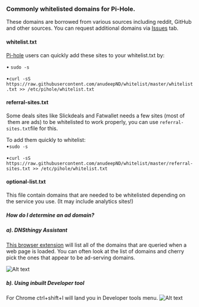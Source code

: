 ### Commonly whitelisted domains for Pi-Hole.

These domains are borrowed from various sources including reddit, GitHub and other sources.
You can request additional domains via <a href="https://github.com/anudeepND/whitelist/issues">Issues</a> tab.

#### whitelist.txt
[Pi-hole](https://pi-hole.net) users can quickly add these sites to your whitelist.txt by:

• `sudo -s` 

•`curl -sS https://raw.githubusercontent.com/anudeepND/whitelist/master/whitelist.txt >> /etc/pihole/whitelist.txt`

#### referral-sites.txt
Some deals sites like Slickdeals and Fatwallet needs a few sites (most of  them are ads) to be whitelisted to work properly, you can use `referral-sites.txt`file for this.  
 
To add them quickly to whitelist:  
•`sudo -s`  
  
•`curl -sS https://raw.githubusercontent.com/anudeepND/whitelist/master/referral-sites.txt >> /etc/pihole/whitelist.txt`
  
####   optional-list.txt
This file contain domains that are needed to be whitelisted depending on the service you use. (It may include analytics sites!)


##### How do I determine an ad domain?

##### a). DNSthingy Assistant

<a href="https://chrome.google.com/webstore/detail/dnsthingy-assistant/fdmpekabnlekabjlimjkfmdjajnddgpc">This browser extension</a> will list all of the domains that are queried when a web page is loaded. You can often look at the list of domains and cherry pick the ones that appear to be ad-serving domains.


![Alt text](https://discourse.pi-hole.net/uploads/default/optimized/1X/6ce0e13813df930288677c87bf0fd5861c150898_1_690x320.png)
 
 
 
##### b). Using inbuilt Developer tool
For Chrome ctrl+shift+I will land you in Developer tools menu.
![Alt text](http://i.imgur.com/44CHRLV.png)


